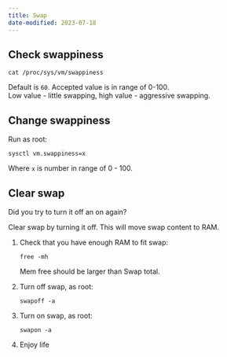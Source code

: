 ```yaml
---
title: Swap
date-modified: 2023-07-18
---
```


## Check swappiness

```
cat /proc/sys/vm/swappiness
```

Default is `60`. Accepted  value is in range of 0-100.\
Low value - little swapping, high value - aggressive swapping.

## Change swappiness

Run as root:
```
sysctl vm.swappiness=x
```

Where `x` is number in range of 0 - 100.

## Clear swap

Did you try to turn it off an on again?

Clear swap by turning it off. This will move swap content to RAM.

1. Check that you have enough RAM to fit swap:
    ```
    free -mh
    ```
    Mem free should be larger than Swap total.

2. Turn off swap, as root:
    ```
    swapoff -a
    ```

3. Turn on swap, as root:
    ```
    swapon -a
    ```

4. Enjoy life

